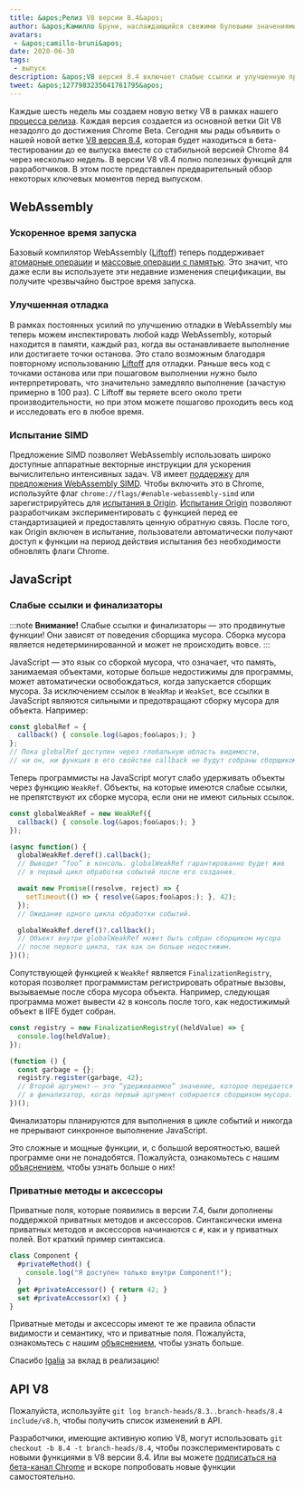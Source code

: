 ```yaml
---
title: &apos;Релиз V8 версии 8.4&apos;
author: &apos;Камилло Бруни, наслаждающийся свежими булевыми значениями&apos;
avatars:
 - &apos;camillo-bruni&apos;
date: 2020-06-30
tags:
 - выпуск
description: &apos;V8 версия 8.4 включает слабые ссылки и улучшенную производительность WebAssembly.&apos;
tweet: &apos;1277983235641761795&apos;
---
```

Каждые шесть недель мы создаем новую ветку V8 в рамках нашего [процесса релиза](https://v8.dev/docs/release-process). Каждая версия создается из основной ветки Git V8 незадолго до достижения Chrome Beta. Сегодня мы рады объявить о нашей новой ветке [V8 версия 8.4](https://chromium.googlesource.com/v8/v8.git/+log/branch-heads/8.4), которая будет находиться в бета-тестировании до ее выпуска вместе со стабильной версией Chrome 84 через несколько недель. В версии V8 v8.4 полно полезных функций для разработчиков. В этом посте представлен предварительный обзор некоторых ключевых моментов перед выпуском.

<!--truncate-->
## WebAssembly

### Ускоренное время запуска

Базовый компилятор WebAssembly ([Liftoff](https://v8.dev/blog/liftoff)) теперь поддерживает [атомарные операции](https://github.com/WebAssembly/threads) и [массовые операции с памятью](https://github.com/WebAssembly/bulk-memory-operations). Это значит, что даже если вы используете эти недавние изменения спецификации, вы получите чрезвычайно быстрое время запуска.

### Улучшенная отладка

В рамках постоянных усилий по улучшению отладки в WebAssembly мы теперь можем инспектировать любой кадр WebAssembly, который находится в памяти, каждый раз, когда вы останавливаете выполнение или достигаете точки останова.
Это стало возможным благодаря повторному использованию [Liftoff](https://v8.dev/blog/liftoff) для отладки. Раньше весь код с точками останова или при пошаговом выполнении нужно было интерпретировать, что значительно замедляло выполнение (зачастую примерно в 100 раз). С Liftoff вы теряете всего около трети производительности, но при этом можете пошагово проходить весь код и исследовать его в любое время.

### Испытание SIMD

Предложение SIMD позволяет WebAssembly использовать широко доступные аппаратные векторные инструкции для ускорения вычислительно интенсивных задач. V8 имеет [поддержку](https://v8.dev/features/simd) для [предложения WebAssembly SIMD](https://github.com/WebAssembly/simd). Чтобы включить это в Chrome, используйте флаг `chrome://flags/#enable-webassembly-simd` или зарегистрируйтесь для [испытания в Origin](https://developers.chrome.com/origintrials/#/view_trial/-4708513410415853567). [Испытания Origin](https://github.com/GoogleChrome/OriginTrials/blob/gh-pages/developer-guide.md) позволяют разработчикам экспериментировать с функцией перед ее стандартизацией и предоставлять ценную обратную связь. После того, как Origin включен в испытание, пользователи автоматически получают доступ к функции на период действия испытания без необходимости обновлять флаги Chrome.

## JavaScript

### Слабые ссылки и финализаторы

:::note
**Внимание!** Слабые ссылки и финализаторы — это продвинутые функции! Они зависят от поведения сборщика мусора. Сборка мусора является недетерминированной и может не происходить вовсе.
:::

JavaScript — это язык со сборкой мусора, что означает, что память, занимаемая объектами, которые больше недостижимы для программы, может автоматически освобождаться, когда запускается сборщик мусора. За исключением ссылок в `WeakMap` и `WeakSet`, все ссылки в JavaScript являются сильными и предотвращают сборку мусора для объекта. Например:

```js
const globalRef = {
  callback() { console.log(&apos;foo&apos;); }
};
// Пока globalRef доступен через глобальную область видимости,
// ни он, ни функция в его свойстве callback не будут собраны сборщиком мусора.
```

Теперь программисты на JavaScript могут слабо удерживать объекты через функцию `WeakRef`. Объекты, на которые имеются слабые ссылки, не препятствуют их сборке мусора, если они не имеют сильных ссылок.

```js
const globalWeakRef = new WeakRef({
  callback() { console.log(&apos;foo&apos;); }
});

(async function() {
  globalWeakRef.deref().callback();
  // Выводит “foo” в консоль. globalWeakRef гарантированно будет жив
  // в первый цикл обработки событий после его создания.

  await new Promise((resolve, reject) => {
    setTimeout(() => { resolve(&apos;foo&apos;); }, 42);
  });
  // Ожидание одного цикла обработки событий.

  globalWeakRef.deref()?.callback();
  // Объект внутри globalWeakRef может быть собран сборщиком мусора
  // после первого цикла, так как он больше недостижим.
})();
```

Сопутствующей функцией к `WeakRef` является `FinalizationRegistry`, которая позволяет программистам регистрировать обратные вызовы, вызываемые после сбора мусора объекта. Например, следующая программа может вывести `42` в консоль после того, как недостижимый объект в IIFE будет собран.

```js
const registry = new FinalizationRegistry((heldValue) => {
  console.log(heldValue);
});

(function () {
  const garbage = {};
  registry.register(garbage, 42);
  // Второй аргумент — это “удерживаемое” значение, которое передается
  // в финализатор, когда первый аргумент собирается сборщиком мусора.
})();
```

Финализаторы планируются для выполнения в цикле событий и никогда не прерывают синхронное выполнение JavaScript.

Это сложные и мощные функции, и, с большой вероятностью, вашей программе они не понадобятся. Пожалуйста, ознакомьтесь с нашим [объяснением](https://v8.dev/features/weak-references), чтобы узнать больше о них!

### Приватные методы и аксессоры

Приватные поля, которые появились в версии 7.4, были дополнены поддержкой приватных методов и аксессоров. Синтаксически имена приватных методов и аксессоров начинаются с `#`, как и у приватных полей. Вот краткий пример синтаксиса.

```js
class Component {
  #privateMethod() {
    console.log("Я доступен только внутри Component!");
  }
  get #privateAccessor() { return 42; }
  set #privateAccessor(x) { }
}
```

Приватные методы и аксессоры имеют те же правила области видимости и семантику, что и приватные поля. Пожалуйста, ознакомьтесь с нашим [объяснением](https://v8.dev/features/class-fields), чтобы узнать больше.

Спасибо [Igalia](https://twitter.com/igalia) за вклад в реализацию!

## API V8

Пожалуйста, используйте `git log branch-heads/8.3..branch-heads/8.4 include/v8.h`, чтобы получить список изменений в API.

Разработчики, имеющие активную копию V8, могут использовать `git checkout -b 8.4 -t branch-heads/8.4`, чтобы поэкспериментировать с новыми функциями в V8 версии 8.4. Или вы можете [подписаться на бета-канал Chrome](https://www.google.com/chrome/browser/beta.html) и вскоре попробовать новые функции самостоятельно.
